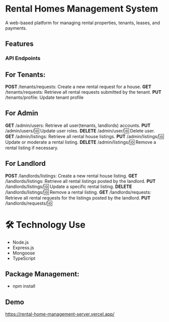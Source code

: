 
# Rental Homes Management System
A web-based platform for managing rental properties, tenants, leases, and payments.

## Features

### API Endpoints

## For Tenants:
**POST** /tenants/requests: Create a new rental request for a house.
**GET** /tenants/requests: Retrieve all rental requests submitted by the tenant.
**PUT** /tenants/profile: Update tenant profile

## For Admin
**GET** /admin/users: Retrieve all user(tenants, landlords) accounts.
**PUT** /admin/users/:id: Update user roles.
**DELETE** /admin/user/:id: Delete user.
**GET** /admin/listings: Retrieve all rental house listings.
**PUT** /admin/listings/:id: Update or moderate a rental listing.
**DELETE** /admin/listings/:id: Remove a rental listing if necessary.

## For Landlord
**POST** /landlords/listings: Create a new rental house listing.
**GET** /landlords/listings: Retrieve all rental listings posted by the landlord.
**PUT** /landlords/listings/:id: Update a specific rental listing.
**DELETE** /landlords/listings/:id: Remove a rental listing.
**GET** /landlords/requests: Retrieve all rental requests for the listings posted by the landlord.
**PUT** /landlords/requests/:id:

# 🛠️ Technology Use
* Node.js
* Express.js
* Mongoose
* TypeScript
## Package Management:
* npm install

## Demo

https://rental-home-management-server.vercel.app/

